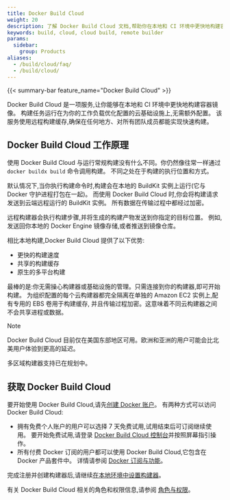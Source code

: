 ```yaml
---
title: Docker Build Cloud
weight: 20
description: 了解 Docker Build Cloud 文档,帮助你在本地和 CI 环境中更快地构建容器镜像
keywords: build, cloud, cloud build, remote builder
params:
  sidebar:
    group: Products
aliases:
  - /build/cloud/faq/
  - /build/cloud/
---
```


{{< summary-bar feature_name="Docker Build Cloud" >}}

Docker Build Cloud 是一项服务,让你能够在本地和 CI 环境中更快地构建容器镜像。
构建任务运行在为你的工作负载优化配置的云基础设施上,无需额外配置。
该服务使用远程构建缓存,确保在任何地方、对所有团队成员都能实现快速构建。

## Docker Build Cloud 工作原理

使用 Docker Build Cloud 与运行常规构建没有什么不同。你仍然像往常一样通过 `docker buildx build` 命令调用构建。
不同之处在于构建的执行位置和方式。

默认情况下,当你执行构建命令时,构建会在本地的 BuildKit 实例上运行(它与 Docker 守护进程打包在一起)。
而使用 Docker Build Cloud 时,你会将构建请求发送到云端远程运行的 BuildKit 实例。
所有数据在传输过程中都经过加密。

远程构建器会执行构建步骤,并将生成的构建产物发送到你指定的目标位置。
例如,发送回你本地的 Docker Engine 镜像存储,或者推送到镜像仓库。

相比本地构建,Docker Build Cloud 提供了以下优势:

- 更快的构建速度
- 共享的构建缓存
- 原生的多平台构建

最棒的是:你无需操心构建器或基础设施的管理。只需连接到你的构建器,即可开始构建。
为组织配置的每个云构建器都完全隔离在单独的 Amazon EC2 实例上,配有专用的 EBS 卷用于构建缓存,
并且传输过程加密。这意味着不同云构建器之间不会共享进程或数据。

> [!NOTE]
>
> Docker Build Cloud 目前仅在美国东部地区可用。欧洲和亚洲的用户可能会比北美用户体验到更高的延迟。
>
> 多区域构建器支持已在规划中。

## 获取 Docker Build Cloud

要开始使用 Docker Build Cloud,请先[创建 Docker 账户](/accounts/create-account/)。
有两种方式可以访问 Docker Build Cloud:

- 拥有免费个人账户的用户可以选择 7 天免费试用,试用结束后可订阅继续使用。
要开始免费试用,请登录 [Docker Build Cloud 控制台](https://app.docker.com/build/)并按照屏幕指引操作。
- 所有付费 Docker 订阅的用户都可以使用 Docker Build Cloud,它包含在 Docker 产品套件中。
详情请参阅 [Docker 订阅与功能](/manuals/subscription/details.md)。

完成注册并创建构建器后,请继续[在本地环境中设置构建器](./setup.md)。

有关 Docker Build Cloud 相关的角色和权限信息,请参阅
[角色与权限](/manuals/enterprise/security/roles-and-permissions.md#docker-build-cloud-permissions)。
